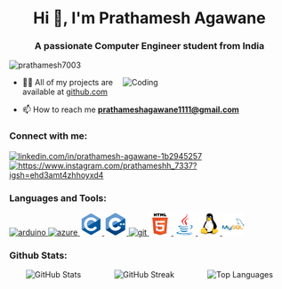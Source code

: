 <h1 align="center">Hi 👋, I'm Prathamesh Agawane</h1>
<h3 align="center">A passionate Computer Engineer student from India</h3>

<p align="left"> <img src="https://komarev.com/ghpvc/?username=prathamesh7003&label=Profile%20views&color=0e75b6&style=flat" alt="prathamesh7003" /> </p>

<img align="right" alt="Coding" width = "300" src ="https://i.giphy.com/media/v1.Y2lkPTc5MGI3NjExdTBoMTdleXExcHIydG1vcWQ3dXNxdnNtN3pxYzByYjRwa3p1NjIzbSZlcD12MV9pbnRlcm5hbF9naWZfYnlfaWQmY3Q9Zw/TFPdmm3rdzeZ0kP3zG/giphy.gif">

- 👨‍💻 All of my projects are available at [github.com](github.com)

- 📫 How to reach me **prathameshagawane1111@gmail.com**

<h3 align="left">Connect with me:</h3>
<p align="left">
<a href="https://linkedin.com/in/linkedin.com/in/prathamesh-agawane-1b2945257" target="blank"><img align="center" src="https://raw.githubusercontent.com/rahuldkjain/github-profile-readme-generator/master/src/images/icons/Social/linked-in-alt.svg" alt="linkedin.com/in/prathamesh-agawane-1b2945257" height="30" width="40" /></a>
<a href="https://instagram.com/https://www.instagram.com/prathameshh_7337?igsh=ehd3amt4zhhoyxd4" target="blank"><img align="center" src="https://raw.githubusercontent.com/rahuldkjain/github-profile-readme-generator/master/src/images/icons/Social/instagram.svg" alt="https://www.instagram.com/prathameshh_7337?igsh=ehd3amt4zhhoyxd4" height="30" width="40" /></a>
</p>

<h3 align="left">Languages and Tools:</h3>
<p align="left"> <a href="https://www.arduino.cc/" target="_blank" rel="noreferrer"> <img src="https://cdn.worldvectorlogo.com/logos/arduino-1.svg" alt="arduino" width="40" height="40"/> </a> <a href="https://azure.microsoft.com/en-in/" target="_blank" rel="noreferrer"> <img src="https://www.vectorlogo.zone/logos/microsoft_azure/microsoft_azure-icon.svg" alt="azure" width="40" height="40"/> </a> <a href="https://www.cprogramming.com/" target="_blank" rel="noreferrer"> <img src="https://raw.githubusercontent.com/devicons/devicon/master/icons/c/c-original.svg" alt="c" width="40" height="40"/> </a> <a href="https://www.w3schools.com/cpp/" target="_blank" rel="noreferrer"> <img src="https://raw.githubusercontent.com/devicons/devicon/master/icons/cplusplus/cplusplus-original.svg" alt="cplusplus" width="40" height="40"/> </a> <a href="https://git-scm.com/" target="_blank" rel="noreferrer"> <img src="https://www.vectorlogo.zone/logos/git-scm/git-scm-icon.svg" alt="git" width="40" height="40"/> </a> <a href="https://www.w3.org/html/" target="_blank" rel="noreferrer"> <img src="https://raw.githubusercontent.com/devicons/devicon/master/icons/html5/html5-original-wordmark.svg" alt="html5" width="40" height="40"/> </a> <a href="https://www.java.com" target="_blank" rel="noreferrer"> <img src="https://raw.githubusercontent.com/devicons/devicon/master/icons/java/java-original.svg" alt="java" width="40" height="40"/> </a> <a href="https://www.linux.org/" target="_blank" rel="noreferrer"> <img src="https://raw.githubusercontent.com/devicons/devicon/master/icons/linux/linux-original.svg" alt="linux" width="40" height="40"/> </a> <a href="https://www.mysql.com/" target="_blank" rel="noreferrer"> <img src="https://raw.githubusercontent.com/devicons/devicon/master/icons/mysql/mysql-original-wordmark.svg" alt="mysql" width="40" height="40"/> </a> </p>

<h3 align="left">Github Stats:</h3>

<div style="display: flex; flex-wrap: wrap; justify-content: space-around;">
  <img src="https://github-readme-stats.vercel.app/api?username=Prathamesh7003&theme=radical&hide_border=false&include_all_commits=true&count_private=true" alt="GitHub Stats" style="max-width: 100%; height: auto;" />
  <img src="https://github-readme-streak-stats.herokuapp.com/?user=Prathamesh7003&theme=radical&hide_border=false" alt="GitHub Streak" style="max-width: 100%; height: auto;" />
  <img src="https://github-readme-stats.vercel.app/api/top-langs/?username=Prathamesh7003&theme=radical&hide_border=false&include_all_commits=true&count_private=true&layout=compact" alt="Top Languages" style="max-width: 100%; height: auto;" />
</div>

